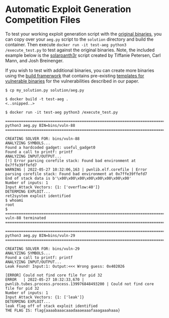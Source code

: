 # Automatic Exploit Generation Competition Files

To test your working exploit generation script with the [original binaries](testing/bins/bins.tar.gz), you can copy over your ``aeg.py`` script to the ``solution`` directory and build the container. Then execute ```docker run -it test-aeg python3 /execute_test.py``` to test against the original binaries. Note, the included example below is the [solarpanth3r](https://github.com/tpetersen2018/AutoExploitFinal) script created by Tiffanie Petersen, Carl Mann, and Josh Breinenger. 

If you wish to test with additional binaries, you can create more binaries using the [build framerwork](../build/) that contains pre-existing [templates for vulnerable binaries](../build/templates/competition) for the vulnerabilities described in our paper.

```
$ cp my_solution.py solution/aeg.py

$ docker build -t test-aeg .
<..snipped..>

$ docker run -it test-aeg python3 /execute_test.py

========================================================================================
python3 aeg.py BIN=bins/vuln-88
========================================================================================

CREATING SOLVER FOR: bins/vuln-88
ANALYZING SYMBOLS...
Found a hardcoded gadget: useful_gadget0
Found a call to printf: printf
ANALYZING INPUT/OUTPUT...
[!] Error parsing corefile stack: Found bad environment at 0x7ffe39ffefd7
WARNING | 2022-05-27 10:32:06,163 | pwnlib.elf.corefile | Error parsing corefile stack: Found bad environment at 0x7ffe39ffefd7
End of stack data is b'\x00\x00\x00\x00\x00\x00\x00\x00'
Number of inputs: 1
Input Attack Vectors: {1: ['overflow:40']}
DETERMING EXPLOIT...
ret2system exploit identified
$ whoami
root
$ 
======================================================================================
vuln-88 terminated
======================================================================================

========================================================================================
python3 aeg.py BIN=bins/vuln-29
========================================================================================

CREATING SOLVER FOR: bins/vuln-29
ANALYZING SYMBOLS...
Found a call to printf: printf
ANALYZING INPUT/OUTPUT...
Leak Found! Input:1: Output:<<< Wrong guess: 0x402026

[ERROR] Could not find core file for pid 32
ERROR   | 2022-05-27 10:32:33,670 | pwnlib.tubes.process.process.139976848493200 | Could not find core file for pid 32
Number of inputs: 1
Input Attack Vectors: {1: ['leak']}
DETERMING EXPLOIT...
leak flag off of stack exploit identified
THE FLAG IS: flag{aaaabaaacaaadaaaeaaafaaagaaahaaa}

```